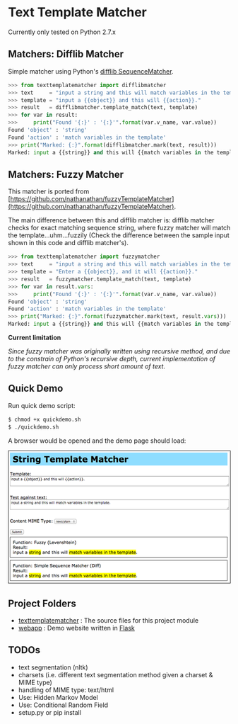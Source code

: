 Text Template Matcher
=====================

Currently only tested on Python 2.7.x

Matchers: Difflib Matcher
-------------------------
Simple matcher using Python's [difflib SequenceMatcher](https://docs.python.org/2/library/difflib.html#).

```python
>>> from texttemplatematcher import difflibmatcher
>>> text     = "input a string and this will match variables in the template."
>>> template = "input a {{object}} and this will {{action}}."
>>> result   = difflibmatcher.template_match(text, template)
>>> for var in result:
>>>     print("Found '{:}' : '{:}'".format(var.v_name, var.value))
Found 'object' : 'string'
Found 'action' : 'match variables in the template'
>>> print("Marked: {:}".format(difflibmatcher.mark(text, result)))
Marked: input a {{string}} and this will {{match variables in the template}}.
```


Matchers: Fuzzy Matcher
-----------------------
This matcher is ported from [https://github.com/nathanathan/fuzzyTemplateMatcher](https://github.com/nathanathan/fuzzyTemplateMatcher).

The main difference between this and difflib matcher is: difflib matcher checks for exact matching sequence string, where fuzzy matcher will match the template...uhm...fuzzily (Check the difference between the sample input shown in this code and difflib matcher's).

```python
>>> from texttemplatematcher import fuzzymatcher
>>> text     = "input a string and this will match variables in the template."
>>> template = "Enter a {{object}}, and it will {{action}}."
>>> result   = fuzzymatcher.template_match(text, template)
>>> for var in result.vars:
>>>     print("Found '{:}' : '{:}'".format(var.v_name, var.value))
Found 'object' : 'string'
Found 'action' : 'match variables in the template'
>>> print("Marked: {:}".format(fuzzymatcher.mark(text, result.vars)))
Marked: input a {{string}} and this will {{match variables in the template}}.
```

**Current limitation**

_Since fuzzy matcher was originally written using recursive method, and due to the constrain of Python's recursive depth, current implementation of fuzzy matcher can only process short amount of text._

Quick Demo
----------

Run quick demo script:

```bash
$ chmod +x quickdemo.sh
$ ./quickdemo.sh
```

A browser would be opened and the demo page should load:

![demoscreenshot](docresources/sc00.png)


Project Folders
---------------
- [texttemplatematcher](texttemplatematcher) : The source files for this project module
- [webapp](webapp) : Demo website written in [Flask](http://flask.pocoo.org/)

TODOs
-----
- text segmentation (nltk)
- charsets (i.e. different text segmentation method given a charset & MIME type)
- handling of MIME type: text/html
- Use: Hidden Markov Model
- Use: Conditional Random Field
- setup.py or pip install
